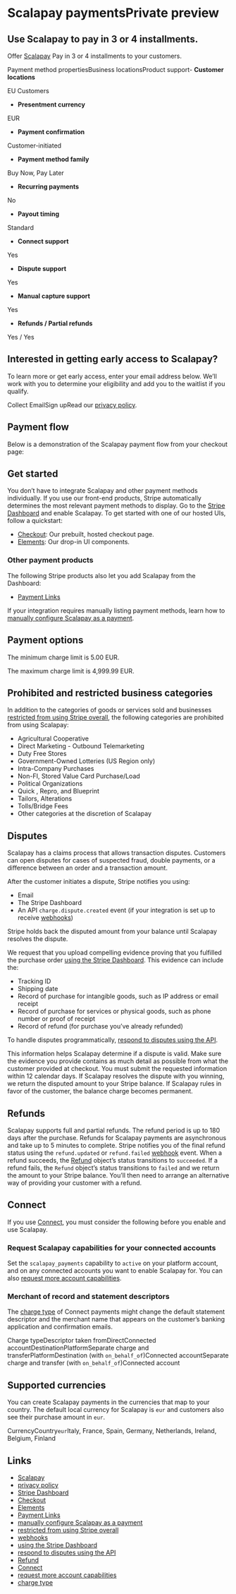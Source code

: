 # Scalapay paymentsPrivate preview

## Use Scalapay to pay in 3 or 4 installments.

Offer [Scalapay](https://scalapay.com/) Pay in 3 or 4 installments to your
customers.

Payment method propertiesBusiness locationsProduct support- **Customer
locations**

EU Customers
- **Presentment currency**

EUR
- **Payment confirmation**

Customer-initiated
- **Payment method family**

Buy Now, Pay Later
- **Recurring payments**

No
- **Payout timing**

Standard
- **Connect support**

Yes
- **Dispute support**

Yes
- **Manual capture support**

Yes
- **Refunds / Partial refunds**

Yes / Yes

## Interested in getting early access to Scalapay?

To learn more or get early access, enter your email address below. We’ll work
with you to determine your eligibility and add you to the waitlist if you
qualify.

Collect EmailSign upRead our [privacy policy](https://stripe.com/privacy).
## Payment flow

Below is a demonstration of the Scalapay payment flow from your checkout page:

## Get started

You don’t have to integrate Scalapay and other payment methods individually. If
you use our front-end products, Stripe automatically determines the most
relevant payment methods to display. Go to the [Stripe
Dashboard](https://dashboard.stripe.com/settings/payment_methods) and enable
Scalapay. To get started with one of our hosted UIs, follow a quickstart:

- [Checkout](https://docs.stripe.com/checkout/quickstart): Our prebuilt, hosted
checkout page.
- [Elements](https://docs.stripe.com/payments/quickstart): Our drop-in UI
components.

### Other payment products

The following Stripe products also let you add Scalapay from the Dashboard:

- [Payment Links](https://docs.stripe.com/payment-links)

If your integration requires manually listing payment methods, learn how to
[manually configure Scalapay as a
payment](https://docs.stripe.com/payments/scalapay/accept-a-payment).

## Payment options

The minimum charge limit is 5.00 EUR.

The maximum charge limit is 4,999.99 EUR.

## Prohibited and restricted business categories

In addition to the categories of goods or services sold and businesses
[restricted from using Stripe
overall](https://stripe.com/restricted-businesses), the following categories are
prohibited from using Scalapay:

- Agricultural Cooperative
- Direct Marketing - Outbound Telemarketing
- Duty Free Stores
- Government-Owned Lotteries (US Region only)
- Intra-Company Purchases
- Non-FI, Stored Value Card Purchase/Load
- Political Organizations
- Quick , Repro, and Blueprint
- Tailors, Alterations
- Tolls/Bridge Fees
- Other categories at the discretion of Scalapay

## Disputes

Scalapay has a claims process that allows transaction disputes. Customers can
open disputes for cases of suspected fraud, double payments, or a difference
between an order and a transaction amount.

After the customer initiates a dispute, Stripe notifies you using:

- Email
- The Stripe Dashboard
- An API `charge.dispute.created` event (if your integration is set up to
receive [webhooks](https://docs.stripe.com/webhooks))

Stripe holds back the disputed amount from your balance until Scalapay resolves
the dispute.

We request that you upload compelling evidence proving that you fulfilled the
purchase order [using the Stripe
Dashboard](https://docs.stripe.com/disputes/responding#respond). This evidence
can include the:

- Tracking ID
- Shipping date
- Record of purchase for intangible goods, such as IP address or email receipt
- Record of purchase for services or physical goods, such as phone number or
proof of receipt
- Record of refund (for purchase you’ve already refunded)

To handle disputes programmatically, [respond to disputes using the
API](https://docs.stripe.com/disputes/api).

This information helps Scalapay determine if a dispute is valid. Make sure the
evidence you provide contains as much detail as possible from what the customer
provided at checkout. You must submit the requested information within 12
calendar days. If Scalapay resolves the dispute with you winning, we return the
disputed amount to your Stripe balance. If Scalapay rules in favor of the
customer, the balance charge becomes permanent.

## Refunds

Scalapay supports full and partial refunds. The refund period is up to 180 days
after the purchase. Refunds for Scalapay payments are asynchronous and take up
to 5 minutes to complete. Stripe notifies you of the final refund status using
the `refund.updated` or `refund.failed`
[webhook](https://docs.stripe.com/webhooks) event. When a refund succeeds, the
[Refund](https://docs.stripe.com/api/refunds/object) object’s status transitions
to `succeeded`. If a refund fails, the `Refund` object’s status transitions to
`failed` and we return the amount to your Stripe balance. You’ll then need to
arrange an alternative way of providing your customer with a refund.

## Connect

If you use [Connect](https://docs.stripe.com/connect), you must consider the
following before you enable and use Scalapay.

### Request Scalapay capabilities for your connected accounts

Set the `scalapay_payments` capability to `active` on your platform account, and
on any connected accounts you want to enable Scalapay for. You can also [request
more account
capabilities](https://docs.stripe.com/connect/account-capabilities#requesting-unrequesting).

### Merchant of record and statement descriptors

The [charge type](https://docs.stripe.com/connect/charges) of Connect payments
might change the default statement descriptor and the merchant name that appears
on the customer’s banking application and confirmation emails.

Charge typeDescriptor taken fromDirectConnected
accountDestinationPlatformSeparate charge and transferPlatformDestination (with
`on_behalf_of`)Connected accountSeparate charge and transfer (with
`on_behalf_of`)Connected account
## Supported currencies

You can create Scalapay payments in the currencies that map to your country. The
default local currency for Scalapay is `eur` and customers also see their
purchase amount in `eur`.

CurrencyCountry`eur`Italy, France, Spain, Germany, Netherlands, Ireland,
Belgium, Finland

## Links

- [Scalapay](https://scalapay.com/)
- [privacy policy](https://stripe.com/privacy)
- [Stripe Dashboard](https://dashboard.stripe.com/settings/payment_methods)
- [Checkout](https://docs.stripe.com/checkout/quickstart)
- [Elements](https://docs.stripe.com/payments/quickstart)
- [Payment Links](https://docs.stripe.com/payment-links)
- [manually configure Scalapay as a
payment](https://docs.stripe.com/payments/scalapay/accept-a-payment)
- [restricted from using Stripe
overall](https://stripe.com/restricted-businesses)
- [webhooks](https://docs.stripe.com/webhooks)
- [using the Stripe
Dashboard](https://docs.stripe.com/disputes/responding#respond)
- [respond to disputes using the API](https://docs.stripe.com/disputes/api)
- [Refund](https://docs.stripe.com/api/refunds/object)
- [Connect](https://docs.stripe.com/connect)
- [request more account
capabilities](https://docs.stripe.com/connect/account-capabilities#requesting-unrequesting)
- [charge type](https://docs.stripe.com/connect/charges)